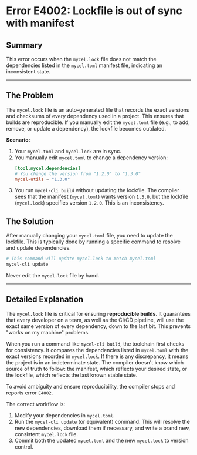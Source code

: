 # Error E4002: Lockfile is out of sync with manifest

## Summary

This error occurs when the `mycel.lock` file does not match the dependencies listed in the `mycel.toml` manifest file, indicating an inconsistent state.

---

## The Problem

The `mycel.lock` file is an auto-generated file that records the exact versions and checksums of every dependency used in a project. This ensures that builds are reproducible. If you manually edit the `mycel.toml` file (e.g., to add, remove, or update a dependency), the lockfile becomes outdated.

**Scenario:**

1.  Your `mycel.toml` and `mycel.lock` are in sync.
2.  You manually edit `mycel.toml` to change a dependency version:
    ```toml
    [tool.mycel.dependencies]
    # You change the version from "1.2.0" to "1.3.0"
    mycel-utils = "1.3.0"
    ```
3.  You run `mycel-cli build` without updating the lockfile. The compiler sees that the manifest (`mycel.toml`) wants version `1.3.0`, but the lockfile (`mycel.lock`) specifies version `1.2.0`. This is an inconsistency.

## The Solution

After manually changing your `mycel.toml` file, you need to update the lockfile. This is typically done by running a specific command to resolve and update dependencies.

```sh
# This command will update mycel.lock to match mycel.toml
mycel-cli update
```

Never edit the `mycel.lock` file by hand.

---

## Detailed Explanation

The `mycel.lock` file is critical for ensuring **reproducible builds**. It guarantees that every developer on a team, as well as the CI/CD pipeline, will use the exact same version of every dependency, down to the last bit. This prevents "works on my machine" problems.

When you run a command like `mycel-cli build`, the toolchain first checks for consistency. It compares the dependencies listed in `mycel.toml` with the exact versions recorded in `mycel.lock`. If there is any discrepancy, it means the project is in an indeterminate state. The compiler doesn't know which source of truth to follow: the manifest, which reflects your desired state, or the lockfile, which reflects the last known stable state.

To avoid ambiguity and ensure reproducibility, the compiler stops and reports error `E4002`.

The correct workflow is:

1.  Modify your dependencies in `mycel.toml`.
2.  Run the `mycel-cli update` (or equivalent) command. This will resolve the new dependencies, download them if necessary, and write a brand new, consistent `mycel.lock` file.
3.  Commit both the updated `mycel.toml` and the new `mycel.lock` to version control.
